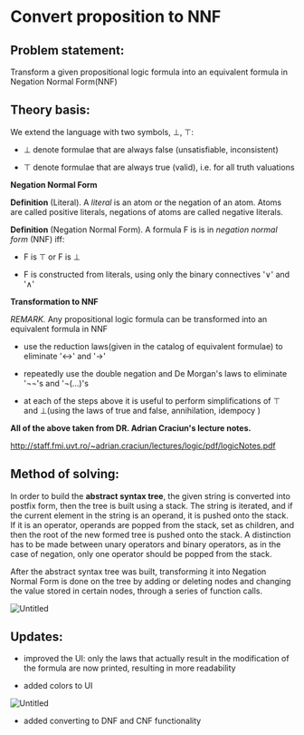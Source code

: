 # Convert proposition to NNF

## Problem statement:

Transform a given propositional logic formula into an equivalent formula in Negation Normal Form(NNF)

## Theory basis:

We extend the language with two symbols, ⊥, ⊤:

* ⊥ denote formulae that are always false (unsatisfiable, inconsistent)

* ⊤ denote formulae that are always true (valid), i.e. for all truth valuations

**Negation Normal Form**

**Definition** (Literal). 
A *literal* is an atom or the negation of an atom. Atoms are called positive literals, negations of atoms are called negative literals.

**Definition** (Negation Normal Form).
A formula F is is in *negation normal form* (NNF) iff:

* F is ⊤ or F is ⊥

* F is constructed from literals, using only the binary connectives '∨' and '∧'

**Transformation to NNF**

*REMARK.* Any propositional logic formula can be transformed into an equivalent formula in NNF

* use the reduction laws(given in the catalog of equivalent formulae) to eliminate '↔' and '→'

* repeatedly use the double negation and De Morgan's laws to eliminate '¬¬'s and '¬(...)'s

* at each of the steps above it is useful to perform simplifications of ⊤ and ⊥(using the laws of true and false, annihilation, idempocy )

**All of the above taken from DR. Adrian Craciun's lecture notes.**

http://staff.fmi.uvt.ro/~adrian.craciun/lectures/logic/pdf/logicNotes.pdf

## Method of solving:

In order to build the **abstract syntax tree**, the given string is converted into postfix form, then the tree is built using a stack. The string is iterated, 
and if the current element in the string is an operand, it is pushed onto the stack. If it is an operator, operands are popped from the stack, set as children,
and then the root of the new formed tree is pushed onto the stack. A distinction has to be made between unary operators and binary operators, as in the case of
negation, only one operator should be popped from the stack.

After the abstract syntax tree was built, transforming it into Negation Normal Form is done on the tree by adding or deleting nodes and
changing the value stored in certain nodes, through a series of function calls.


![Untitled](https://user-images.githubusercontent.com/51800513/69729243-a6090c00-112e-11ea-9a84-ab039a1b63bd.png)


## Updates:

* improved the UI: only the laws that actually result in the modification of the formula are now printed, resulting in more readability

* added colors to UI

![Untitled](https://user-images.githubusercontent.com/51800513/69422780-42956d80-0d2d-11ea-8b5d-e94be2dea6d1.png)

* added converting to DNF and CNF functionality